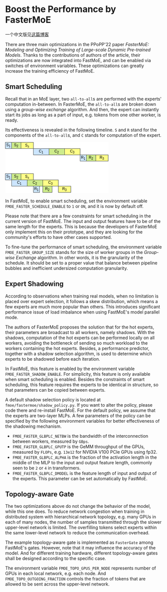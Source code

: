 Boost the Performance by FasterMoE 
===

一个中文版见[这篇博客](https://laekov.com.cn/view/181401#howto)

There are three main optimizations in the PPoPP'22 paper _FasterMoE: Modeling
and Optimizing Training of Large-scale Dynamic Pre-trained Models_. Thanks to
the contributions of authors of the article, their optimizations are now
integrated into FastMoE, and can be enabled via switches of environment
variables. These optimizations can greatly increase the training efficiency of
FastMoE.

## Smart Scheduling

Recall that in an MoE layer, two `all-to-all`s are performed with the experts'
computation in-between. In FasterMoE, the `all-to-all`s are broken down using
a _group-wise exchange_ algorithm. And then, the expert can instantly start
its jobs as long as a part of input, e.g. tokens from one other worker, is
ready.

Its effectiveness is revealed in the following timeline. `S` and `R` stand for
the components of the `all-to-all`s, and `C` stands for computation of the
expert.

![](smartsch.png)

In FastMoE, to enable smart scheduling, set the environment variable `
FMOE_FASTER_SCHEDULE_ENABLE` to `1` or `ON`, and it is now by default off.

Please note that there are a few constraints for smart scheduling in the
current version of FastMoE. The input and output features have to be of
the same length for the experts. This is because the developers of FasterMoE
only implement this on their prototype, and they are looking for the
community's efforts to have other cases supported.

To fine-tune the performance of smart scheduling, the environment variable
`FMOE_FASTER_GROUP_SIZE` stands for the size of worker groups in the
_Group-wise Exchange_ algorithm. In other words, it is the granularity of the
schedule. It should be set to a proper value that balance between pipeline
bubbles and inefficient undersized computation granularity.

## Expert Shadowing

According to observations when training real models, when no limitation is
placed over expert selection, it follows a skew distribution, which means a few
experts are much more popular than others. This introduces significant
performance issue of load imbalance when using FastMoE's model parallel mode.

The authors of FasterMoE proposes the solution that for the hot experts, their
parameters are broadcast to all workers, namely shadows. With the shadows,
computation of the hot experts can be performed locally on all workers,
avoiding the bottleneck of sending so much workload to the workers containing
the hot experts. Besides, a performance predictor, together with a shadow
selection algorithm, is used to determine which experts to be shadowed before
each iteration.

In FastMoE, this feature is enabled by the environment variable
`FMOE_FASTER_SHADOW_ENABLE`.  For simplicity, this feature is only available
when smart scheduling is enabled. Besides the constraints of smart scheduling,
this feature requires the experts to be identical in structure, so that
parameters can be copied between experts.

A default shadow selection policy is located at
`fmoe/fastermoe/shadow_policy.py`. If you want to alter the policy, please code
there and re-install FastMoE. For the default policy, we assume that the
experts are two-layer MLPs. A few parameters of the policy can be specified by
the following environment variables for better effectiveness of the shadowing
mechanism.

* `FMOE_FASTER_GLBPLC_NETBW` is the bandwidth of the interconnection between
  workers, measured by `GBps`.
* `FMOE_FASTER_GLBPLC_GPUTP` is the GeMM throughput of the GPUs, measured by
  `FLOPs`, e.g. `13e12` for NVIDIA V100 PCIe GPUs using fp32.
* `FMOE_FASTER_GLBPLC_ALPHA` is the fraction of the activation length in the
  middle of the MLP to the input and output feature length, commonly seen to be
`2` or `4` in transformers.
* `FMOE_FASTER_GLBPLC_DMODEL` is the feature length of input and output of the
  experts. This parameter can be set automatically by FastMoE.

## Topology-aware Gate

The two optimizations above do not change the behavior of the model, while this
one does. To reduce network congestion when training in distributed system
with hierarchical network topology, e.g. many GPUs in each of many nodes, the
number of samples transmitted through the slower upper-level network is
limited. The overfilling tokens select experts within the same lower-level
network to reduce the communication overhead.

The example topology-aware gate is implemented as `FasterGate` among FastMoE's
gates. However, note that it may influence the accuracy of the model. And for
different training hardware, different topology-aware gates shall be designed
according to the specific case.

The environment variable `FMOE_TOPO_GPUS_PER_NODE` represents number of GPUs in
each local network, e.g. each node. And `FMOE_TOPO_OUTGOING_FRACTION` controls
the fraction of tokens that are allowed to be sent across the upper-level
network.
